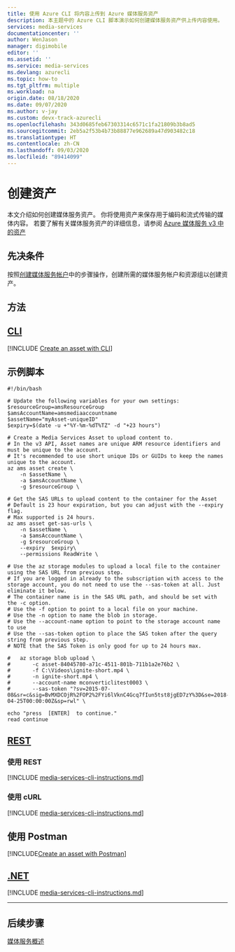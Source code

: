 ```yaml
---
title: 使用 Azure CLI 将内容上传到 Azure 媒体服务资产
description: 本主题中的 Azure CLI 脚本演示如何创建媒体服务资产供上传内容使用。
services: media-services
documentationcenter: ''
author: WenJason
manager: digimobile
editor: ''
ms.assetid: ''
ms.service: media-services
ms.devlang: azurecli
ms.topic: how-to
ms.tgt_pltfrm: multiple
ms.workload: na
origin.date: 08/18/2020
ms.date: 09/07/2020
ms.author: v-jay
ms.custom: devx-track-azurecli
ms.openlocfilehash: 343d0685feb67303314c6571c1fa21809b3b8ad5
ms.sourcegitcommit: 2eb5a2f53b4b73b88877e962689a47d903482c18
ms.translationtype: HT
ms.contentlocale: zh-CN
ms.lasthandoff: 09/03/2020
ms.locfileid: "89414099"
---
```

# <a name="create-an-asset"></a>创建资产

本文介绍如何创建媒体服务资产。  你将使用资产来保存用于编码和流式传输的媒体内容。  若要了解有关媒体服务资产的详细信息，请参阅 [Azure 媒体服务 v3 中的资产](assets-concept.md)

## <a name="prerequisites"></a>先决条件

按照[创建媒体服务帐户](./create-account-howto.md)中的步骤操作，创建所需的媒体服务帐户和资源组以创建资产。

## <a name="methods"></a>方法

## <a name="cli"></a>[CLI](#tab/cli/)

[!INCLUDE [Create an asset with CLI](./includes/task-create-asset-cli.md)]

## <a name="example-script"></a>示例脚本

```azurecli
#!/bin/bash

# Update the following variables for your own settings:
$resourceGroup=amsResourceGroup
$amsAccountName=amsmediaaccountname
$assetName="myAsset-uniqueID"
$expiry=$(date -u +"%Y-%m-%dT%TZ" -d "+23 hours")

# Create a Media Services Asset to upload content to.
# In the v3 API, Asset names are unique ARM resource identifiers and must be unique to the account.
# It's recommended to use short unique IDs or GUIDs to keep the names unique to the account.
az ams asset create \
    -n $assetName \
    -a $amsAccountName \
    -g $resourceGroup \

# Get the SAS URLs to upload content to the container for the Asset
# Default is 23 hour expiration, but you can adjust with the --expiry flag. 
# Max supported is 24 hours. 
az ams asset get-sas-urls \
    -n $assetName \
    -a $amsAccountName \
    -g $resourceGroup \
    --expiry  $expiry\
    --permissions ReadWrite \

# Use the az storage modules to upload a local file to the container using the SAS URL from previous step.
# If you are logged in already to the subscription with access to the storage account, you do not need to use the --sas-token at all. Just eliminate it below.
# The container name is in the SAS URL path, and should be set with the -c option.
# Use the -f option to point to a local file on your machine.
# Use the -n option to name the blob in storage.
# Use the --account-name option to point to the storage account name to use 
# Use the --sas-token option to place the SAS token after the query string from previous step. 
# NOTE that the SAS Token is only good for up to 24 hours max. 

#   az storage blob upload \
#       -c asset-84045780-a71c-4511-801b-711b1a2e76b2 \
#       -f C:\Videos\ignite-short.mp4 \
#       -n ignite-short.mp4 \
#       --account-name mconverticlitest0003 \
#       --sas-token "?sv=2015-07-08&sr=c&sig=BvMXDCOjR%2FOP2%2FYi6lVknC4Gcq7fIun5tst8jgED7zY%3D&se=2018-04-25T00:00:00Z&sp=rwl" \

echo "press  [ENTER]  to continue."
read continue
```

## <a name="rest"></a>[REST](#tab/rest/)

### <a name="using-rest"></a>使用 REST

[!INCLUDE [media-services-cli-instructions.md](./includes/task-create-asset-rest.md)]

### <a name="using-curl"></a>使用 cURL

[!INCLUDE [media-services-cli-instructions.md](./includes/task-create-asset-curl.md)]

## <a name="using-postman"></a>使用 Postman

[!INCLUDE[Create an asset with Postman](./includes/task-create-asset-postman.md)]

## <a name="net"></a>[.NET](#tab/net/)

[!INCLUDE [media-services-cli-instructions.md](./includes/task-create-asset-dotnet.md)]

---

## <a name="next-steps"></a>后续步骤

[媒体服务概述](media-services-overview.md)
